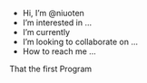 -  Hi, I’m @niuoten
-  I’m interested in ...
-  I’m currently 
-  I’m looking to collaborate on ...
-  How to reach me ...

<!---
niuoten/niuoten is a ✨ special ✨ repository because its `README.md` (this file) appears on your GitHub profile.
You can click the Preview link to take a look at your changes.
---> 

That the first Program 

